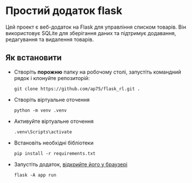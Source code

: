 # Простий додаток flask

Цей проект є веб-додаток на Flask для управління списком товарів. Він використовує SQLite для зберігання даних та підтримує додавання, редагування та видалення товарів.

## Як встановити

* Створіть **порожню** папку на робочому столі, запустіть командний рядок і клонуйте репозиторій:

      git clone https://github.com/ap75/flask_rl.git .

* Створіть віртуальне оточення

      python -m venv .venv

* Активуйте віртуальне оточення

      .venv\Scripts\activate

* Встановіть необхідні бібліотеки

      pip install -r requirements.txt

* Запустіть додаток, [відкрийте його у браузері](http://127.0.0.1:5000/)

      flask -A app run
